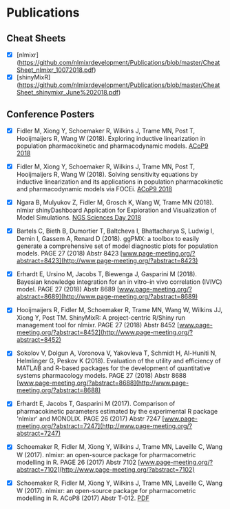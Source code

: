 # Publications

## Cheat Sheets

- [x] [nlmixr] (https://github.com/nlmixrdevelopment/Publications/blob/master/CheatSheet_nlmixr_10072018.pdf)
- [x] [shinyMixR] (https://github.com/nlmixrdevelopment/Publications/blob/master/CheatSheet_shinymixr_June%202018.pdf)

## Conference Posters

- [x] Fidler M, Xiong Y, Schoemaker R, Wilkins J, Trame MN, Post T, Hooijmaijers R, Wang W (2018). Exploring inductive linearization in population pharmacokinetic and pharmacodynamic models. [ACoP9 2018]()
- [x] Fidler M, Xiong Y, Schoemaker R, Wilkins J, Trame MN, Post T, Hooijmaijers R, Wang W (2018). Solving sensitivity equations by inductive linearization and its applications in population pharmacokinetic and pharmacodynamic models via FOCEi. [ACoP9 2018]()
- [x] Ngara B, Mulyukov Z, Fidler M, Grosch K, Wang W, Trame MN (2018). nlmixr shinyDashboard Application for Exploration and Visualization of Model Simulations. [NGS Sciences Day 2018](https://github.com/nlmixrdevelopment/Publications/blob/master/NGS2018_Scientific_Poster.pdf)
- [x] Bartels C, Bieth B, Dumortier T, Baltcheva I, Bhattacharya S, Ludwig I, Demin I, Gassem A, Renard D (2018). ggPMX: a toolbox to easily generate a comprehensive set of model diagnostic plots for population models. PAGE 27 (2018) Abstr 8423 [www.page-meeting.org/?abstract=8423](http://www.page-meeting.org/?abstract=8423)
- [x] Erhardt E, Ursino M, Jacobs T, Biewenga J, Gasparini M (2018). Bayesian knowledge integration for an in vitro–in vivo correlation (IVIVC) model. PAGE 27 (2018) Abstr 8689 [www.page-meeting.org/?abstract=8689](http://www.page-meeting.org/?abstract=8689)
- [x] Hooijmaijers R, Fidler M, Schoemaker R, Trame MN, Wang W, Wilkins JJ, Xiong Y, Post TM. ShinyMixR: A project-centric R/Shiny run management tool for nlmixr. PAGE 27 (2018) Abstr 8452 [www.page-meeting.org/?abstract=8452](http://www.page-meeting.org/?abstract=8452)
- [x] Sokolov V, Dolgun A, Voronova V, Yakovleva T, Schmidt H, Al-Huniti N, Helmlinger G, Peskov K (2018). Evaluation of the utility and efficiency of MATLAB and R-based packages for the development of quantitative systems pharmacology models. PAGE 27 (2018) Abstr 8688 [www.page-meeting.org/?abstract=8688](http://www.page-meeting.org/?abstract=8688)
- [x] Erhardt E, Jacobs T, Gasparini M (2017). Comparison of pharmacokinetic parameters estimated by the experimental R package 'nlmixr' and MONOLIX. PAGE 26 (2017) Abstr 7247 [www.page-meeting.org/?abstract=7247](http://www.page-meeting.org/?abstract=7247)
- [x] Schoemaker R, Fidler M, Xiong Y, Wilkins J, Trame MN, Laveille C, Wang W (2017). nlmixr: an open-source package for pharmacometric modelling in R. PAGE 26 (2017) Abstr 7102 [www.page-meeting.org/?abstract=7102](http://www.page-meeting.org/?abstract=7102)
- [x] Schoemaker R, Fidler M, Xiong Y, Wilkins J, Trame MN, Laveille C, Wang W (2017). nlmixr: an open-source package for pharmacometric modelling in R. ACoP8 (2017) Abstr T-012. [PDF](https://github.com/nlmixrdevelopment/Publications/blob/master/Schoemaker_Comparisons_ACoP8_2017.pdf)

